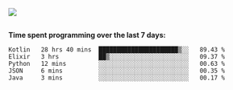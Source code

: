 [![](https://img.shields.io/badge/discord-jonatsp%234844-7289DA?logo=discord)](https://discord.com/users/239510668687048717)

##
**Time spent programming over the last 7 days:**
<!--START_SECTION:waka-->
```text
Kotlin   28 hrs 40 mins  ██████████████████████▒░░   89.43 % 
Elixir   3 hrs           ██▒░░░░░░░░░░░░░░░░░░░░░░   09.37 % 
Python   12 mins         ░░░░░░░░░░░░░░░░░░░░░░░░░   00.63 % 
JSON     6 mins          ░░░░░░░░░░░░░░░░░░░░░░░░░   00.35 % 
Java     3 mins          ░░░░░░░░░░░░░░░░░░░░░░░░░   00.17 % 
```
<!--END_SECTION:waka-->
##
